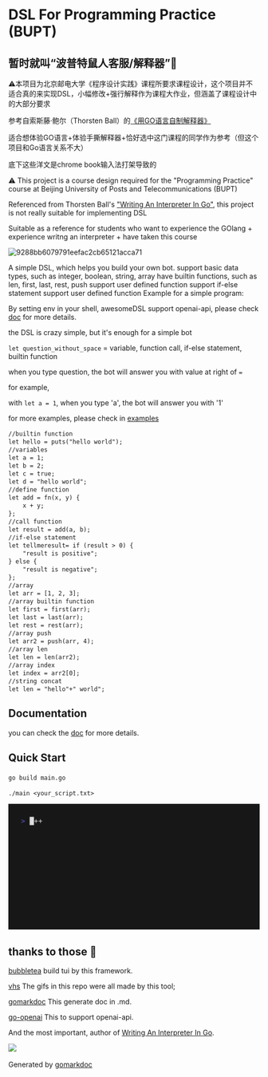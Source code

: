 <!-- Code generated by gomarkdoc. DO NOT EDIT -->

# DSL For Programming Practice (BUPT) 

## 暂时就叫“波普特鼠人客服/解释器”🤔

⚠️本项目为北京邮电大学《程序设计实践》课程所要求课程设计，这个项目并不适合真的来实现DSL，小幅修改+强行解释作为课程大作业，但涵盖了课程设计中的大部分要求

参考自索斯藤·鲍尔（Thorsten Ball）的[《用GO语言自制解释器》](https://book.douban.com/subject/35909085/)

适合想体验GO语言+体验手撕解释器+恰好选中这门课程的同学作为参考（但这个项目和Go语言关系不大）

底下这些洋文是chrome book输入法打架导致的

⚠️ This project is a course design required for the "Programming Practice" course at Beijing University of Posts and Telecommunications (BUPT)

Referenced from Thorsten Ball's ["Writing An Interpreter In Go"](https://interpreterbook.com/), this project is not really suitable for implementing DSL 

Suitable as a reference for students who want to experience the GOlang + experience writng an interpreter + have taken this course


![9288bb6079791eefac2cb65121acca71](https://typora-markdown-2003.obs.cn-north-4.myhuaweicloud.com/9288bb6079791eefac2cb65121acca71.jpg)

A simple DSL, which helps you build your own bot. support basic data types, such as integer, boolean, string, array have builtin functions, such as len, first, last, rest, push support user defined function support if\-else statement support user defined function Example for a simple program:

By setting env in your shell, awesomeDSL support openai-api, please check [doc](./doc/README.md) for more details.

the DSL is crazy simple, but it's enough for a simple bot

`let question_without_space` = variable, function call, if-else statement, builtin function

when you type question, the bot will answer you with value at right of `=`

for example, 

with `let a = 1`, when you type 'a', the bot will answer you with '1'

for more examples, please check in [examples](./example/)
```
//builtin function
let hello = puts("hello world");
//variables
let a = 1;
let b = 2;
let c = true;
let d = "hello world";
//define function 
let add = fn(x, y) {
	x + y;
};
//call function
let result = add(a, b);
//if-else statement
let tellmeresult= if (result > 0) {
	"result is positive";
} else {
	"result is negative";
};
//array
let arr = [1, 2, 3];
//array builtin function
let first = first(arr);
let last = last(arr);
let rest = rest(arr);
//array push
let arr2 = push(arr, 4);
//array len
let len = len(arr2);
//array index
let index = arr2[0];
//string concat
let len = "hello"+" world";
```

## Documentation
you can check the [doc](./doc/) for more details.

## Quick Start
`go build main.go`

`./main <your_script.txt>`

![example](./example/demo.gif)

## thanks to those 🙏
[bubbletea](https://github.com/charmbracelet/bubbletea) build tui by this framework.

[vhs](https://github.com/charmbracelet/vhs) The gifs in this repo were all made by this tool;

[gomarkdoc](https://github.com/princjef/gomarkdoc) This generate doc in .md.

[go-openai](https://github.com/sashabaranov/go-openai) This to support openai-api.

And the most important, author of [Writing An Interpreter In Go](https://interpreterbook.com/).

![](https://typora-markdown-2003.obs.cn-north-4.myhuaweicloud.com/cover-cb2da3d1.png)

Generated by [gomarkdoc](<https://github.com/princjef/gomarkdoc>)

